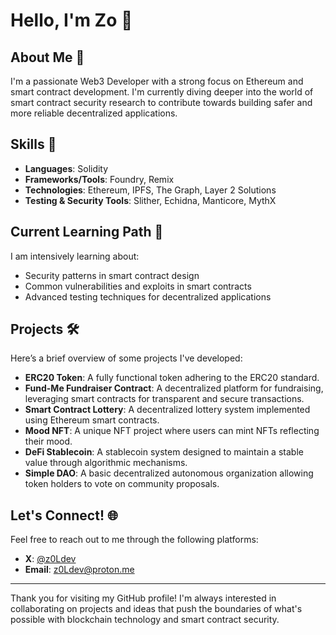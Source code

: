 # Hello, I'm Zo 👋

## About Me 🚀
I'm a passionate Web3 Developer with a strong focus on Ethereum and smart contract development. I'm currently diving deeper into the world of smart contract security research to contribute towards building safer and more reliable decentralized applications.

## Skills 💼
- **Languages**: Solidity
- **Frameworks/Tools**: Foundry, Remix
- **Technologies**: Ethereum, IPFS, The Graph, Layer 2 Solutions
- **Testing & Security Tools**: Slither, Echidna, Manticore, MythX

## Current Learning Path 🌱
I am intensively learning about:
- Security patterns in smart contract design
- Common vulnerabilities and exploits in smart contracts
- Advanced testing techniques for decentralized applications

## Projects 🛠️
Here’s a brief overview of some projects I've developed:
- **ERC20 Token**: A fully functional token adhering to the ERC20 standard.
- **Fund-Me Fundraiser Contract**: A decentralized platform for fundraising, leveraging smart contracts for transparent and secure transactions.
- **Smart Contract Lottery**: A decentralized lottery system implemented using Ethereum smart contracts.
- **Mood NFT**: A unique NFT project where users can mint NFTs reflecting their mood.
- **DeFi Stablecoin**: A stablecoin system designed to maintain a stable value through algorithmic mechanisms.
- **Simple DAO**: A basic decentralized autonomous organization allowing token holders to vote on community proposals.

## Let's Connect! 🌐
Feel free to reach out to me through the following platforms:
- **X**: [@z0Ldev](https://twitter.com/yourtwitter)
- **Email**: [z0Ldev@proton.me](mailto:z0Ldev@proton.me)

---

Thank you for visiting my GitHub profile! I'm always interested in collaborating on projects and ideas that push the boundaries of what's possible with blockchain technology and smart contract security.
